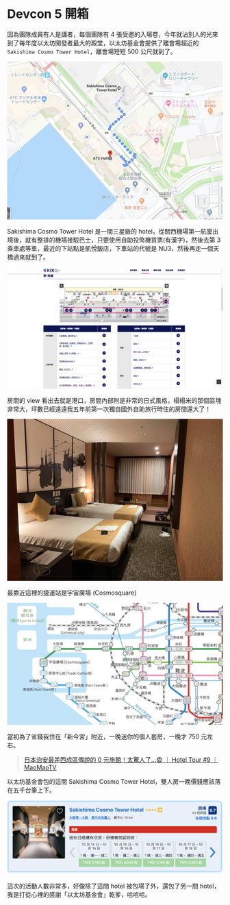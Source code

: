 # Devcon 5 開箱

因為團隊成員有人是講者，每個團隊有 4 張受邀的入場卷，今年就沾別人的光來到了每年度以太坊開發者最大的殿堂，以太坊基金會提供了離會場超近的 `Sakishima Cosmo Tower Hotel`，離會場短短 500 公尺就到了。

![](https://raw.githubusercontent.com/alincode/blockchain-30days-2019/master/assets/walk-map.png)

Sakishima Cosmo Tower Hotel 是一間三星級的 hotel，從關西機場第一航廈出境後，就有整排的機場接駁巴士，只要使用自助投幣機買票(有漢字)，然後去第 3 乘車處等車，最近的下站點是凱悅飯店，下車站的代號是 NU3，然後再走一個天橋過來就到了。

![](https://raw.githubusercontent.com/alincode/blockchain-30days-2019/master/assets/kix.png)

房間的 view 看出去就是港口，房間內部則是非常的日式風格，榻榻米的那個區塊非常大，坪數已經遠遠我五年前第一次獨自國外自助旅行時住的房間還大了！

![](https://raw.githubusercontent.com/alincode/blockchain-30days-2019/master/assets/room.jpg)

最靠近這裡的捷運站是宇宙廣場 (Cosmosquare)

![](https://raw.githubusercontent.com/alincode/blockchain-30days-2019/master/assets/mrt.png)

當初為了省錢我住在「新今宮」附近，一晚迷你的個人套房，一晚才 750 元左右。

> [日本治安最差西成區傳說的 0 元旅館！太驚人了...😨 ｜ Hotel Tour #9 ｜ MaoMaoTV](https://youtu.be/-0SzOSNvgtw)

以太坊基金會包的這間 Sakishima Cosmo Tower Hotel，雙人房一晚價錢應該落在五千台筆上下。

![](https://raw.githubusercontent.com/alincode/blockchain-30days-2019/master/assets/room-price.png)

這次的活動人數非常多，好像除了這間 hotel 被包場了外，還包了另一間 hotel，我是打從心裡的感謝「以太坊基金會」乾爹，哈哈哈。
